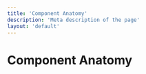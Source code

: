 ```yaml
---
title: 'Component Anatomy'
description: 'Meta description of the page'
layout: 'default'
---
```


# Component Anatomy
